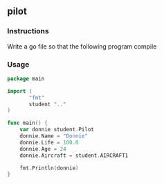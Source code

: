 ## pilot

### Instructions

Write a go file so that the following program compile

### Usage

```go
package main

import (
       "fmt"
       student ".."
)

func main() {
	var donnie student.Pilot
	donnie.Name = "Donnie"
	donnie.Life = 100.0
	donnie.Age = 24
	donnie.Aircraft = student.AIRCRAFT1

	fmt.Println(donnie)
}
```
